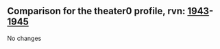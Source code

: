 ## Comparison for the theater0 profile, rvn: [1943](https://github.com/PRO100KatYT/FortniteProfileRevisions/tree/main/profiles/theater0/1943%20theater0.json)-[1945](https://github.com/PRO100KatYT/FortniteProfileRevisions/tree/main/profiles/theater0/1945%20theater0.json)

No changes
